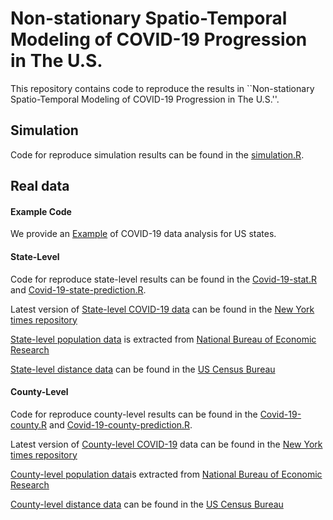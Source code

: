 # Non-stationary Spatio-Temporal Modeling of COVID-19 Progression in The U.S.
This repository contains code to reproduce the results in ``Non-stationary Spatio-Temporal Modeling of COVID-19 Progression in The U.S.''.

## Simulation

Code for reproduce simulation results can be found in the [simulation.R](simulation.R). 

## Real data

#### Example Code
We provide an [Example](Example.pdf) of COVID-19 data analysis for US states.

#### State-Level 

Code for reproduce state-level results can be found in the [Covid-19-stat.R](Covid-19-state.R)  and [Covid-19-state-prediction.R](Covid-19-state-prediction.R). 

Latest version of [State-level COVID-19 data](states-08-18.csv) can be found in the [New York times repository](https://raw.githubusercontent.com/nytimes/covid-19-data/master/us-states.csv)


[State-level population data](co-est2019-alldata.csv) is extracted from [National Bureau of Economic Research](https://www2.census.gov/programs-surveys/popest/datasets/2010-2019/counties/totals/co-est2019-alldata.csv)


[State-level distance data](sf12010statedistancemiles.csv) can be found in the [US Census Bureau](http://data.nber.org/distance/2010/sf1/state/sf12010statedistancemiles.csv)


#### County-Level 

Code for reproduce county-level results can be found in the [Covid-19-county.R](Covid-19-county.R)  and [Covid-19-county-prediction.R](Covid-19-county-prediction.R). 

Latest version of [County-level  COVID-19](counties.csv) data can be found in the [New York times repository](https://raw.githubusercontent.com/nytimes/covid-19-data/master/us-counties.csv)


[County-level population data](co-est2019-alldata.csv)is extracted from [National Bureau of Economic Research](https://www2.census.gov/programs-surveys/popest/datasets/2010-2019/counties/totals/co-est2019-alldata.csv)


[County-level distance data](sf12010countydistance100miles.csv) can be found in the [US Census Bureau](http://data.nber.org/distance/2010/sf1/county/sf12010countydistance100miles.csv)
